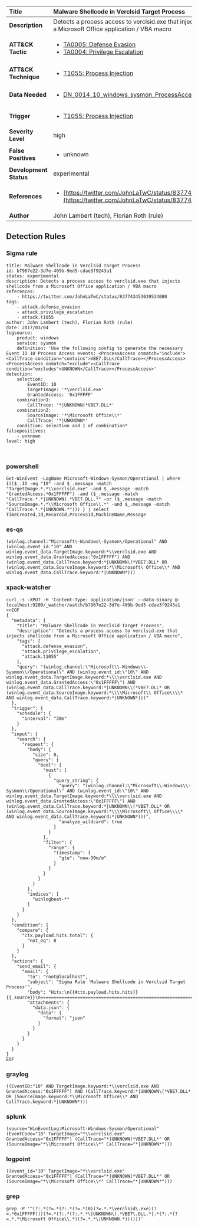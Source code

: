 | Title                    | Malware Shellcode in Verclsid Target Process       |
|:-------------------------|:------------------|
| **Description**          | Detects a process access to verclsid.exe that injects shellcode from a Microsoft Office application / VBA macro |
| **ATT&amp;CK Tactic**    |  <ul><li>[TA0005: Defense Evasion](https://attack.mitre.org/tactics/TA0005)</li><li>[TA0004: Privilege Escalation](https://attack.mitre.org/tactics/TA0004)</li></ul>  |
| **ATT&amp;CK Technique** | <ul><li>[T1055: Process Injection](https://attack.mitre.org/techniques/T1055)</li></ul>  |
| **Data Needed**          | <ul><li>[DN_0014_10_windows_sysmon_ProcessAccess](../Data_Needed/DN_0014_10_windows_sysmon_ProcessAccess.md)</li></ul>  |
| **Trigger**              | <ul><li>[T1055: Process Injection](../Triggers/T1055.md)</li></ul>  |
| **Severity Level**       | high |
| **False Positives**      | <ul><li>unknown</li></ul>  |
| **Development Status**   | experimental |
| **References**           | <ul><li>[https://twitter.com/JohnLaTwC/status/837743453039534080](https://twitter.com/JohnLaTwC/status/837743453039534080)</li></ul>  |
| **Author**               | John Lambert (tech), Florian Roth (rule) |


## Detection Rules

### Sigma rule

```
title: Malware Shellcode in Verclsid Target Process
id: b7967e22-3d7e-409b-9ed5-cdae3f9243a1
status: experimental
description: Detects a process access to verclsid.exe that injects shellcode from a Microsoft Office application / VBA macro
references:
    - https://twitter.com/JohnLaTwC/status/837743453039534080
tags:
    - attack.defense_evasion
    - attack.privilege_escalation
    - attack.t1055
author: John Lambert (tech), Florian Roth (rule)
date: 2017/03/04
logsource:
    product: windows
    service: sysmon
    definition: 'Use the following config to generate the necessary Event ID 10 Process Access events: <ProcessAccess onmatch="include"><CallTrace condition="contains">VBE7.DLL</CallTrace></ProcessAccess><ProcessAccess onmatch="exclude"><CallTrace condition="excludes">UNKNOWN</CallTrace></ProcessAccess>'
detection:
    selection:
        EventID: 10
        TargetImage: '*\verclsid.exe'
        GrantedAccess: '0x1FFFFF'
    combination1:
        CallTrace: '*|UNKNOWN(*VBE7.DLL*'
    combination2:
        SourceImage: '*\Microsoft Office\\*'
        CallTrace: '*|UNKNOWN*'
    condition: selection and 1 of combination*
falsepositives:
    - unknown
level: high



```





### powershell
    
```
Get-WinEvent -LogName Microsoft-Windows-Sysmon/Operational | where {(($_.ID -eq "10" -and $_.message -match "TargetImage.*.*\\verclsid.exe" -and $_.message -match "GrantedAccess.*0x1FFFFF") -and ($_.message -match "CallTrace.*.*|UNKNOWN(.*VBE7.DLL.*" -or ($_.message -match "SourceImage.*.*\\Microsoft Office\\.*" -and $_.message -match "CallTrace.*.*|UNKNOWN.*"))) } | select TimeCreated,Id,RecordId,ProcessId,MachineName,Message
```


### es-qs
    
```
(winlog.channel:"Microsoft\-Windows\-Sysmon\/Operational" AND (winlog.event_id:"10" AND winlog.event_data.TargetImage.keyword:*\\verclsid.exe AND winlog.event_data.GrantedAccess:"0x1FFFFF") AND (winlog.event_data.CallTrace.keyword:*|UNKNOWN\(*VBE7.DLL* OR (winlog.event_data.SourceImage.keyword:*\\Microsoft\ Office\\* AND winlog.event_data.CallTrace.keyword:*|UNKNOWN*)))
```


### xpack-watcher
    
```
curl -s -XPUT -H 'Content-Type: application/json' --data-binary @- localhost:9200/_watcher/watch/b7967e22-3d7e-409b-9ed5-cdae3f9243a1 <<EOF
{
  "metadata": {
    "title": "Malware Shellcode in Verclsid Target Process",
    "description": "Detects a process access to verclsid.exe that injects shellcode from a Microsoft Office application / VBA macro",
    "tags": [
      "attack.defense_evasion",
      "attack.privilege_escalation",
      "attack.t1055"
    ],
    "query": "(winlog.channel:\"Microsoft\\-Windows\\-Sysmon\\/Operational\" AND (winlog.event_id:\"10\" AND winlog.event_data.TargetImage.keyword:*\\\\verclsid.exe AND winlog.event_data.GrantedAccess:\"0x1FFFFF\") AND (winlog.event_data.CallTrace.keyword:*|UNKNOWN\\(*VBE7.DLL* OR (winlog.event_data.SourceImage.keyword:*\\\\Microsoft\\ Office\\\\* AND winlog.event_data.CallTrace.keyword:*|UNKNOWN*)))"
  },
  "trigger": {
    "schedule": {
      "interval": "30m"
    }
  },
  "input": {
    "search": {
      "request": {
        "body": {
          "size": 0,
          "query": {
            "bool": {
              "must": [
                {
                  "query_string": {
                    "query": "(winlog.channel:\"Microsoft\\-Windows\\-Sysmon\\/Operational\" AND (winlog.event_id:\"10\" AND winlog.event_data.TargetImage.keyword:*\\\\verclsid.exe AND winlog.event_data.GrantedAccess:\"0x1FFFFF\") AND (winlog.event_data.CallTrace.keyword:*|UNKNOWN\\(*VBE7.DLL* OR (winlog.event_data.SourceImage.keyword:*\\\\Microsoft\\ Office\\\\* AND winlog.event_data.CallTrace.keyword:*|UNKNOWN*)))",
                    "analyze_wildcard": true
                  }
                }
              ],
              "filter": {
                "range": {
                  "timestamp": {
                    "gte": "now-30m/m"
                  }
                }
              }
            }
          }
        },
        "indices": [
          "winlogbeat-*"
        ]
      }
    }
  },
  "condition": {
    "compare": {
      "ctx.payload.hits.total": {
        "not_eq": 0
      }
    }
  },
  "actions": {
    "send_email": {
      "email": {
        "to": "root@localhost",
        "subject": "Sigma Rule 'Malware Shellcode in Verclsid Target Process'",
        "body": "Hits:\n{{#ctx.payload.hits.hits}}{{_source}}\n================================================================================\n{{/ctx.payload.hits.hits}}",
        "attachments": {
          "data.json": {
            "data": {
              "format": "json"
            }
          }
        }
      }
    }
  }
}
EOF

```


### graylog
    
```
((EventID:"10" AND TargetImage.keyword:*\\verclsid.exe AND GrantedAccess:"0x1FFFFF") AND (CallTrace.keyword:*|UNKNOWN\(*VBE7.DLL* OR (SourceImage.keyword:*\\Microsoft Office\\* AND CallTrace.keyword:*|UNKNOWN*)))
```


### splunk
    
```
(source="WinEventLog:Microsoft-Windows-Sysmon/Operational" (EventCode="10" TargetImage="*\\verclsid.exe" GrantedAccess="0x1FFFFF") (CallTrace="*|UNKNOWN(*VBE7.DLL*" OR (SourceImage="*\\Microsoft Office\\*" CallTrace="*|UNKNOWN*")))
```


### logpoint
    
```
((event_id="10" TargetImage="*\\verclsid.exe" GrantedAccess="0x1FFFFF") (CallTrace="*|UNKNOWN(*VBE7.DLL*" OR (SourceImage="*\\Microsoft Office\\*" CallTrace="*|UNKNOWN*")))
```


### grep
    
```
grep -P '^(?:.*(?=.*(?:.*(?=.*10)(?=.*.*\verclsid\.exe)(?=.*0x1FFFFF)))(?=.*(?:.*(?:.*.*\|UNKNOWN\(.*VBE7\.DLL.*|.*(?:.*(?=.*.*\Microsoft Office\\.*)(?=.*.*\|UNKNOWN.*))))))'
```



